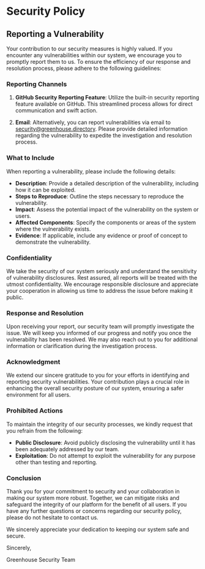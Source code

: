 # Security Policy

## Reporting a Vulnerability

Your contribution to our security measures is highly valued. If you encounter any vulnerabilities within our system, we encourage you to promptly report them to us. To ensure the efficiency of our response and resolution process, please adhere to the following guidelines:

### Reporting Channels

1. **GitHub Security Reporting Feature**: Utilize the built-in security reporting feature available on GitHub. This streamlined process allows for direct communication and swift action.

2. **Email**: Alternatively, you can report vulnerabilities via email to [security@greenhouse.directory](mailto:security@greenhouse.directory). Please provide detailed information regarding the vulnerability to expedite the investigation and resolution process.

### What to Include

When reporting a vulnerability, please include the following details:

- **Description**: Provide a detailed description of the vulnerability, including how it can be exploited.
- **Steps to Reproduce**: Outline the steps necessary to reproduce the vulnerability.
- **Impact**: Assess the potential impact of the vulnerability on the system or users.
- **Affected Components**: Specify the components or areas of the system where the vulnerability exists.
- **Evidence**: If applicable, include any evidence or proof of concept to demonstrate the vulnerability.

### Confidentiality

We take the security of our system seriously and understand the sensitivity of vulnerability disclosures. Rest assured, all reports will be treated with the utmost confidentiality. We encourage responsible disclosure and appreciate your cooperation in allowing us time to address the issue before making it public.

### Response and Resolution

Upon receiving your report, our security team will promptly investigate the issue. We will keep you informed of our progress and notify you once the vulnerability has been resolved. We may also reach out to you for additional information or clarification during the investigation process.

### Acknowledgment

We extend our sincere gratitude to you for your efforts in identifying and reporting security vulnerabilities. Your contribution plays a crucial role in enhancing the overall security posture of our system, ensuring a safer environment for all users.

### Prohibited Actions

To maintain the integrity of our security processes, we kindly request that you refrain from the following:

- **Public Disclosure**: Avoid publicly disclosing the vulnerability until it has been adequately addressed by our team.
- **Exploitation**: Do not attempt to exploit the vulnerability for any purpose other than testing and reporting.

### Conclusion

Thank you for your commitment to security and your collaboration in making our system more robust. Together, we can mitigate risks and safeguard the integrity of our platform for the benefit of all users. If you have any further questions or concerns regarding our security policy, please do not hesitate to contact us.

We sincerely appreciate your dedication to keeping our system safe and secure.

Sincerely,

Greenhouse Security Team
